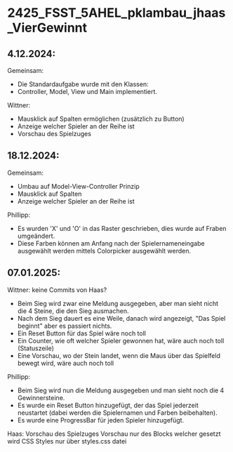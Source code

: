 # 2425_FSST_5AHEL_pklambau_jhaas_VierGewinnt

## 4.12.2024: 
Gemeinsam: 
- Die Standardaufgabe wurde mit den Klassen: 
- Controller, Model, View und Main implementiert.

Wittner:
- Mausklick auf Spalten ermöglichen (zusätzlich zu Button)
- Anzeige welcher Spieler an der Reihe ist
- Vorschau des Spielzuges

## 18.12.2024: 
Gemeinsam: 
- Umbau auf Model-View-Controller Prinzip
- Mausklick auf Spalten
- Anzeige welcher Spieler an der Reihe ist

Phillipp:
- Es wurden 'X' und 'O' in das Raster geschrieben, dies wurde auf Fraben umgeändert.
- Diese Farben können am Anfang nach der Spielernameneingabe  ausgewählt werden mittels Colorpicker ausgewählt werden.

## 07.01.2025:
Wittner: keine Commits von Haas?
- Beim Sieg wird zwar eine Meldung ausgegeben, aber man sieht nicht die 4 Steine, die den Sieg ausmachen.
- Nach dem Sieg dauert es eine Weile, danach wird angezeigt, "Das Spiel beginnt" aber es passiert nichts.
- Ein Reset Button für das Spiel wäre noch toll
- Ein Counter, wie oft welcher Spieler gewonnen hat, wäre auch noch toll (Statuszeile)
- Eine Vorschau, wo der Stein landet, wenn die Maus über das Spielfeld bewegt wird, wäre auch noch toll

Phillipp:
- Beim Sieg wird nun die Meldung ausgegeben und man sieht noch die 4 Gewinnersteine.
- Es wurde ein Reset Button hinzugefügt, der das Spiel jederzeit neustartet (dabei werden die Spielernamen und Farben beibehalten).
- Es wurde eine ProgressBar für jeden Spieler hinzugefügt.

Haas:
Vorschau des Spielzuges
Vorschau nur des Blocks welcher gesetzt wird
CSS Styles nur über styles.css datei